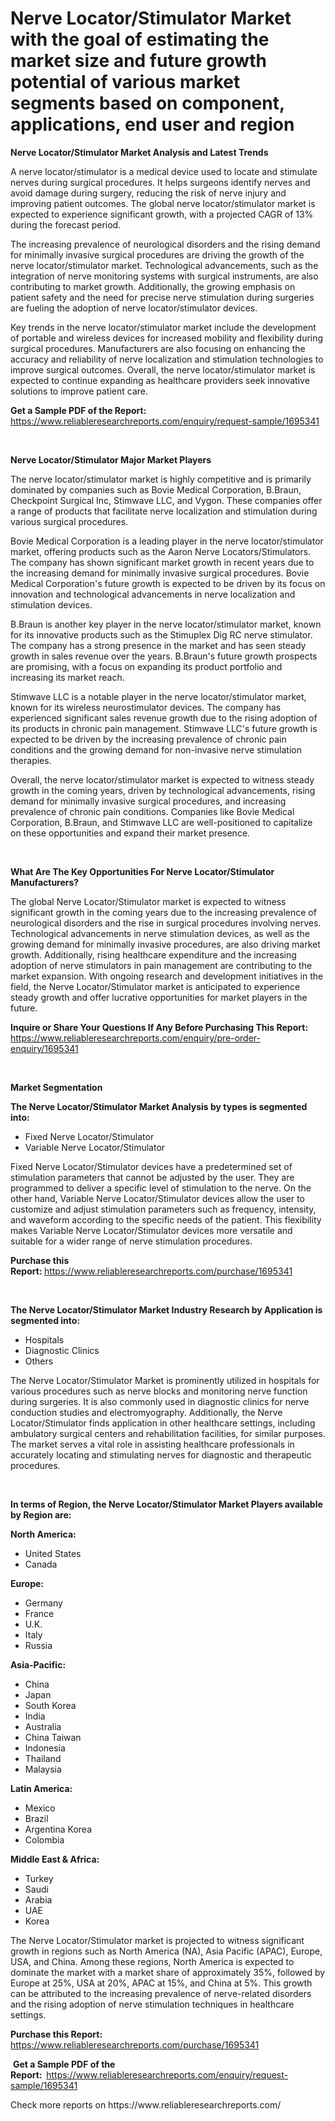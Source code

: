 <p><h1>Nerve Locator/Stimulator Market with the goal of estimating the market size and future growth potential of various market segments based on component, applications, end user and region</h1></p><p><strong>Nerve Locator/Stimulator Market Analysis and Latest Trends</strong></p>
<p><p>A nerve locator/stimulator is a medical device used to locate and stimulate nerves during surgical procedures. It helps surgeons identify nerves and avoid damage during surgery, reducing the risk of nerve injury and improving patient outcomes. The global nerve locator/stimulator market is expected to experience significant growth, with a projected CAGR of 13% during the forecast period.</p><p>The increasing prevalence of neurological disorders and the rising demand for minimally invasive surgical procedures are driving the growth of the nerve locator/stimulator market. Technological advancements, such as the integration of nerve monitoring systems with surgical instruments, are also contributing to market growth. Additionally, the growing emphasis on patient safety and the need for precise nerve stimulation during surgeries are fueling the adoption of nerve locator/stimulator devices.</p><p>Key trends in the nerve locator/stimulator market include the development of portable and wireless devices for increased mobility and flexibility during surgical procedures. Manufacturers are also focusing on enhancing the accuracy and reliability of nerve localization and stimulation technologies to improve surgical outcomes. Overall, the nerve locator/stimulator market is expected to continue expanding as healthcare providers seek innovative solutions to improve patient care.</p></p>
<p><strong>Get a Sample PDF of the Report:&nbsp;</strong> <a href="https://www.reliableresearchreports.com/enquiry/request-sample/1695341">https://www.reliableresearchreports.com/enquiry/request-sample/1695341</a></p>
<p>&nbsp;</p>
<p><strong>Nerve Locator/Stimulator Major Market Players</strong></p>
<p><p>The nerve locator/stimulator market is highly competitive and is primarily dominated by companies such as Bovie Medical Corporation, B.Braun, Checkpoint Surgical Inc, Stimwave LLC, and Vygon. These companies offer a range of products that facilitate nerve localization and stimulation during various surgical procedures.</p><p>Bovie Medical Corporation is a leading player in the nerve locator/stimulator market, offering products such as the Aaron Nerve Locators/Stimulators. The company has shown significant market growth in recent years due to the increasing demand for minimally invasive surgical procedures. Bovie Medical Corporation's future growth is expected to be driven by its focus on innovation and technological advancements in nerve localization and stimulation devices.</p><p>B.Braun is another key player in the nerve locator/stimulator market, known for its innovative products such as the Stimuplex Dig RC nerve stimulator. The company has a strong presence in the market and has seen steady growth in sales revenue over the years. B.Braun's future growth prospects are promising, with a focus on expanding its product portfolio and increasing its market reach.</p><p>Stimwave LLC is a notable player in the nerve locator/stimulator market, known for its wireless neurostimulator devices. The company has experienced significant sales revenue growth due to the rising adoption of its products in chronic pain management. Stimwave LLC's future growth is expected to be driven by the increasing prevalence of chronic pain conditions and the growing demand for non-invasive nerve stimulation therapies.</p><p>Overall, the nerve locator/stimulator market is expected to witness steady growth in the coming years, driven by technological advancements, rising demand for minimally invasive surgical procedures, and increasing prevalence of chronic pain conditions. Companies like Bovie Medical Corporation, B.Braun, and Stimwave LLC are well-positioned to capitalize on these opportunities and expand their market presence.</p></p>
<p>&nbsp;</p>
<p><strong>What Are The Key Opportunities For Nerve Locator/Stimulator Manufacturers?</strong></p>
<p><p>The global Nerve Locator/Stimulator market is expected to witness significant growth in the coming years due to the increasing prevalence of neurological disorders and the rise in surgical procedures involving nerves. Technological advancements in nerve stimulation devices, as well as the growing demand for minimally invasive procedures, are also driving market growth. Additionally, rising healthcare expenditure and the increasing adoption of nerve stimulators in pain management are contributing to the market expansion. With ongoing research and development initiatives in the field, the Nerve Locator/Stimulator market is anticipated to experience steady growth and offer lucrative opportunities for market players in the future.</p></p>
<p><strong>Inquire or Share Your Questions If Any Before Purchasing This Report:</strong> <a href="https://www.reliableresearchreports.com/enquiry/pre-order-enquiry/1695341">https://www.reliableresearchreports.com/enquiry/pre-order-enquiry/1695341</a></p>
<p>&nbsp;</p>
<p><strong>Market Segmentation</strong></p>
<p><strong>The Nerve Locator/Stimulator Market Analysis by types is segmented into:</strong></p>
<p><ul><li>Fixed Nerve Locator/Stimulator</li><li>Variable Nerve Locator/Stimulator</li></ul></p>
<p><p>Fixed Nerve Locator/Stimulator devices have a predetermined set of stimulation parameters that cannot be adjusted by the user. They are programmed to deliver a specific level of stimulation to the nerve. On the other hand, Variable Nerve Locator/Stimulator devices allow the user to customize and adjust stimulation parameters such as frequency, intensity, and waveform according to the specific needs of the patient. This flexibility makes Variable Nerve Locator/Stimulator devices more versatile and suitable for a wider range of nerve stimulation procedures.</p></p>
<p><strong>Purchase this Report:&nbsp;</strong><a href="https://www.reliableresearchreports.com/purchase/1695341">https://www.reliableresearchreports.com/purchase/1695341</a></p>
<p>&nbsp;</p>
<p><strong>The Nerve Locator/Stimulator Market Industry Research by Application is segmented into:</strong></p>
<p><ul><li>Hospitals</li><li>Diagnostic Clinics</li><li>Others</li></ul></p>
<p><p>The Nerve Locator/Stimulator Market is prominently utilized in hospitals for various procedures such as nerve blocks and monitoring nerve function during surgeries. It is also commonly used in diagnostic clinics for nerve conduction studies and electromyography. Additionally, the Nerve Locator/Stimulator finds application in other healthcare settings, including ambulatory surgical centers and rehabilitation facilities, for similar purposes. The market serves a vital role in assisting healthcare professionals in accurately locating and stimulating nerves for diagnostic and therapeutic procedures.</p></p>
<p>&nbsp;</p>
<p><strong>In terms of Region, the Nerve Locator/Stimulator Market Players available by Region are:</strong></p>
<p>
    <p> <strong> North America: </strong>
        <ul>
            <li>United States</li>
            <li>Canada</li>
        </ul>
        </p> 
    <p> <strong> Europe: </strong>
        <ul>
            <li>Germany</li>
            <li>France</li>
            <li>U.K.</li>
            <li>Italy</li>
            <li>Russia</li>
        </ul>
        </p> 
    <p> <strong> Asia-Pacific: </strong>
        <ul>
            <li>China</li>
            <li>Japan</li>
            <li>South Korea</li>
            <li>India</li>
            <li>Australia</li>
            <li>China Taiwan</li>
            <li>Indonesia</li>
            <li>Thailand</li>
            <li>Malaysia</li>
        </ul>
        </p> 
    <p> <strong> Latin America: </strong>
        <ul>
            <li>Mexico</li>
            <li>Brazil</li>
            <li>Argentina Korea</li>
            <li>Colombia</li>
        </ul>
        </p> 
    <p> <strong> Middle East & Africa: </strong>
        <ul>
            <li>Turkey</li>
            <li>Saudi</li>
            <li>Arabia</li>
            <li>UAE</li>
            <li>Korea</li>
        </ul>
    </p>
    </p>
<p><p>The Nerve Locator/Stimulator market is projected to witness significant growth in regions such as North America (NA), Asia Pacific (APAC), Europe, USA, and China. Among these regions, North America is expected to dominate the market with a market share of approximately 35%, followed by Europe at 25%, USA at 20%, APAC at 15%, and China at 5%. This growth can be attributed to the increasing prevalence of nerve-related disorders and the rising adoption of nerve stimulation techniques in healthcare settings.</p></p>
<p><strong>Purchase this Report: </strong><a href="https://www.reliableresearchreports.com/purchase/1695341">https://www.reliableresearchreports.com/purchase/1695341</a></p>
<p>&nbsp;<strong>Get a Sample PDF of the Report:&nbsp;&nbsp;</strong><a href="https://www.reliableresearchreports.com/enquiry/request-sample/1695341">https://www.reliableresearchreports.com/enquiry/request-sample/1695341</a></p>
<p><strong></strong></p>
<p>Check more reports on https://www.reliableresearchreports.com/</p>
